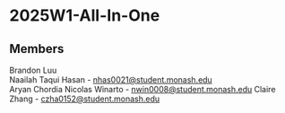 # 2025W1-All-In-One
## Members
Brandon Luu  
Naailah Taqui Hasan - nhas0021@student.monash.edu  
Aryan Chordia
Nicolas Winarto - nwin0008@student.monash.edu
Claire Zhang - czha0152@student.monash.edu
